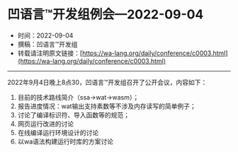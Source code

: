 # 凹语言™开发组例会—2022-09-04

- 时间：2022-09-04
- 撰稿：凹语言™开发组
- 转载请注明原文链接：[https://wa-lang.org/daily/conference/c0003.html](https://wa-lang.org/daily/conference/c0003.html)

---

2022年9月4日晚上8点30，凹语言™开发组召开了公开会议，内容如下：

1. 目前的技术路线简介（ssa->wat->wasm）；
1. 报告进度情况：wat输出支持素数等不涉及内存读写的简单例子；
1. 讨论了编译标识符、导入函数等的规范；
1. 网页运行改进的讨论
1. 在线编译运行环境设计的讨论
1. 以wa语法构建运行时库的方案讨论
